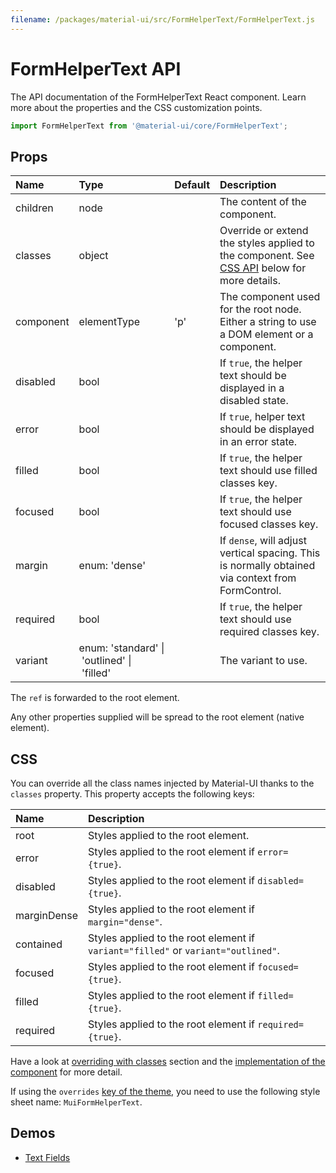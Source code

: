 ```yaml
---
filename: /packages/material-ui/src/FormHelperText/FormHelperText.js
---
```


<!--- This documentation is automatically generated, do not try to edit it. -->

# FormHelperText API

<p class="description">The API documentation of the FormHelperText React component. Learn more about the properties and the CSS customization points.</p>

```js
import FormHelperText from '@material-ui/core/FormHelperText';
```

## Props

| Name                                     | Type                                                                                                                   | Default                               | Description                                                                                         |
| :--------------------------------------- | :--------------------------------------------------------------------------------------------------------------------- | :------------------------------------ | :-------------------------------------------------------------------------------------------------- |
| <span class="prop-name">children</span>  | <span class="prop-type">node</span>                                                                                    |                                       | The content of the component.                                                                       |
| <span class="prop-name">classes</span>   | <span class="prop-type">object</span>                                                                                  |                                       | Override or extend the styles applied to the component. See [CSS API](#css) below for more details. |
| <span class="prop-name">component</span> | <span class="prop-type">elementType</span>                                                                             | <span class="prop-default">'p'</span> | The component used for the root node. Either a string to use a DOM element or a component.          |
| <span class="prop-name">disabled</span>  | <span class="prop-type">bool</span>                                                                                    |                                       | If `true`, the helper text should be displayed in a disabled state.                                 |
| <span class="prop-name">error</span>     | <span class="prop-type">bool</span>                                                                                    |                                       | If `true`, helper text should be displayed in an error state.                                       |
| <span class="prop-name">filled</span>    | <span class="prop-type">bool</span>                                                                                    |                                       | If `true`, the helper text should use filled classes key.                                           |
| <span class="prop-name">focused</span>   | <span class="prop-type">bool</span>                                                                                    |                                       | If `true`, the helper text should use focused classes key.                                          |
| <span class="prop-name">margin</span>    | <span class="prop-type">enum:&nbsp;'dense'<br></span>                                                                  |                                       | If `dense`, will adjust vertical spacing. This is normally obtained via context from FormControl.   |
| <span class="prop-name">required</span>  | <span class="prop-type">bool</span>                                                                                    |                                       | If `true`, the helper text should use required classes key.                                         |
| <span class="prop-name">variant</span>   | <span class="prop-type">enum:&nbsp;'standard'&nbsp;&#124;<br>&nbsp;'outlined'&nbsp;&#124;<br>&nbsp;'filled'<br></span> |                                       | The variant to use.                                                                                 |

The `ref` is forwarded to the root element.

Any other properties supplied will be spread to the root element (native element).

## CSS

You can override all the class names injected by Material-UI thanks to the `classes` property.
This property accepts the following keys:

| Name                                       | Description                                                                       |
| :----------------------------------------- | :-------------------------------------------------------------------------------- |
| <span class="prop-name">root</span>        | Styles applied to the root element.                                               |
| <span class="prop-name">error</span>       | Styles applied to the root element if `error={true}`.                             |
| <span class="prop-name">disabled</span>    | Styles applied to the root element if `disabled={true}`.                          |
| <span class="prop-name">marginDense</span> | Styles applied to the root element if `margin="dense"`.                           |
| <span class="prop-name">contained</span>   | Styles applied to the root element if `variant="filled"` or `variant="outlined"`. |
| <span class="prop-name">focused</span>     | Styles applied to the root element if `focused={true}`.                           |
| <span class="prop-name">filled</span>      | Styles applied to the root element if `filled={true}`.                            |
| <span class="prop-name">required</span>    | Styles applied to the root element if `required={true}`.                          |

Have a look at [overriding with classes](/customization/overrides/#overriding-with-classes) section
and the [implementation of the component](https://github.com/mui-org/material-ui/blob/next/packages/material-ui/src/FormHelperText/FormHelperText.js)
for more detail.

If using the `overrides` [key of the theme](/customization/themes/#css),
you need to use the following style sheet name: `MuiFormHelperText`.

## Demos

- [Text Fields](/demos/text-fields/)
